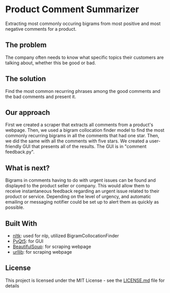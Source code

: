 # Product Comment Summarizer

Extracting most commonly occuring bigrams from most positive and most negative comments for a product.

## The problem
The company often needs to know what specific topics their customers are talking about, whether this be good or bad.

## The solution
Find the most common recurring phrases among the good comments and the bad comments and present it.

## Our approach
First we created a scraper that extracts all comments from a product's webpage. Then, we used a bigram collocation finder model to find the most commonly recurring bigrams in all the comments that had one star. Then, we did the same with all the comments with five stars. We created a user-friendly GUI that presents all of the results.
The GUI is in "comment feedback.py".

## What is next?
Bigrams in comments having to do with urgent issues can be found and displayed to the product seller or company. This would allow them to receive instantaneous feedback regarding an urgent issue related to their product or service. Depending on the level of urgency, and automatic emailing or messaging notifier could be set up to alert them as quickly as possible.

## Built With
* [nltk](https://www.nltk.org/): used for nlp, utilized BigramCollocationFinder
* [PyQt5](https://pypi.org/project/PyQt5/): for GUI
* [BeautifulSoup](https://www.crummy.com/software/BeautifulSoup/bs4/doc/): for scraping webpage
* [urllib](https://docs.python.org/3/library/urllib.html): for scraping webpage

## License
This project is licensed under the MIT License - see the [LICENSE.md](LICENSE.md) file for details

